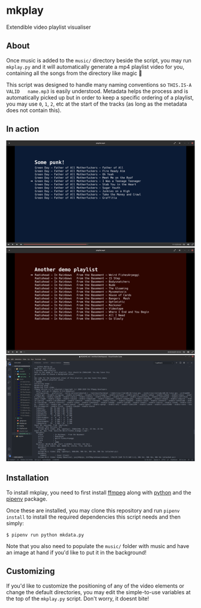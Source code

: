 # mkplay

Extendible video playlist visualiser

## About

Once music is added to the `music/` directory beside the script, you may run `mkplay.py` and it will automatically generate a mp4 playlist video for you, containing all the songs from the directory like magic 🌠

This script was designed to handle many naming conventions so `THIS.IS-A VALID   name.mp3` is easily understood. Metadata helps the process and is automatically picked up but in order to keep a specific ordering of a playlist, you may use `0`, `1`, `2`, etc at the start of the tracks (as long as the metadata does not contain this).

## In action

![Player image 1](./examples/eg1.png)
![Player image 2](./examples/eg2.png)
![Command-line use](./examples/eg3.png)

## Installation

To install mkplay, you need to first install [ffmpeg](https://ffmpeg.org/) along with [python](https://www.python.org/) and the [pipenv](https://pipenv.pypa.io/en/latest/) package.

Once these are installed, you may clone this repository and run `pipenv install` to install the required dependencies this script needs and then simply:

```shell
$ pipenv run python mkdata.py
```

Note that you also need to populate the `music/` folder with music and have an image at hand if you'd like to put it in the background!

## Customizing

If you'd like to customize the positioning of any of the video elements or change the default directories, you may edit the simple-to-use variables at the top of the `mkplay.py` script. Don't worry, it doesnt bite!
